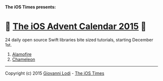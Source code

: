 **The iOS Times presents:**

# 🎄 [The iOS Advent Calendar 2015](http://theiostimes.com/advent-calendar.html) 🎅

24 daily open source Swift libraries bite sized tutorials, starting December 1st.

1. [Alamofire](http://theiostimes.com/advent-calendar/alamofire.html)
1. [Chameleon](http://theiostimes.com/advent-calendar/chameleon.html)

---

Copyright (c) 2015 [Giovanni Lodi](http://twitter.com/mokacoding) - [The iOS Times](http://theiostimes.com/advent-calendar)
